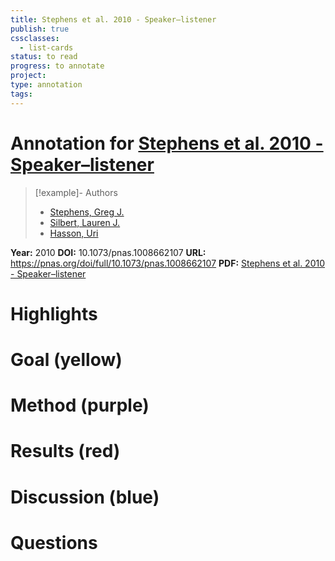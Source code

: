 ```yaml
---
title: Stephens et al. 2010 - Speaker–listener
publish: true
cssclasses:
  - list-cards
status: to read
progress: to annotate
project:
type: annotation
tags:
---
```

# Annotation for [Stephens et al. 2010 - Speaker–listener](Papers/References/Stephens%20et%20al.%202010%20-%20Speaker–listener)

> [!example]- Authors
> - [Stephens, Greg J.](Papers/People/Stephens%20Greg%20J.)
> - [Silbert, Lauren J.](Papers/People/Silbert%20Lauren%20J.)
> - [Hasson, Uri](Papers/People/Hasson%20Uri)

**Year:** 2010
**DOI:** 10.1073/pnas.1008662107
**URL:** https://pnas.org/doi/full/10.1073/pnas.1008662107
**PDF:** [Stephens et al. 2010 - Speaker–listener](Papers/PDFs/Stephens%20et%20al.%202010%20-%20Speaker–listener%20neural%20coupling%20underlies%20successful%20communication.pdf)

# Highlights


# Goal (yellow)


# Method (purple)


# Results (red)


# Discussion (blue)


# Questions

